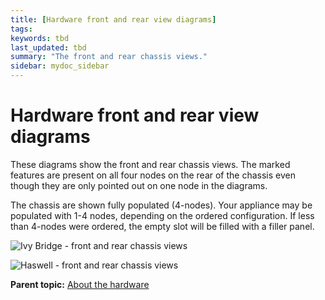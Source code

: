 ```yaml
---
title: [Hardware front and rear view diagrams]
tags: 
keywords: tbd
last_updated: tbd
summary: "The front and rear chassis views."
sidebar: mydoc_sidebar
---
```

#  Hardware front and rear view diagrams

These diagrams show the front and rear chassis views. The marked features are present on all four nodes on the rear of the chassis even though they are only pointed out on one node in the diagrams.

The chassis are shown fully populated \(4-nodes\). Your appliance may be populated with 1-4 nodes, depending on the ordered configuration. If less than 4-nodes were ordered, the empty slot will be filled with a filler panel.

 ![](../images/ivy_bridge_chassis_views.png "Ivy Bridge - front and rear chassis views")

 ![](../images/haswell_chassis_views.png "Haswell - front and rear chassis views")

**Parent topic:** [About the hardware](../../appliance/physical/about_the_ivy_bridge_platform.html)
